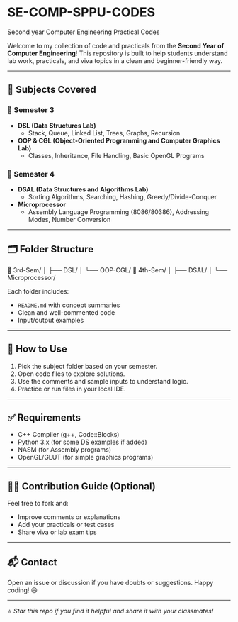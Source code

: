 # SE-COMP-SPPU-CODES
Second year Computer Engineering Practical Codes

Welcome to my collection of code and practicals from the **Second Year of Computer Engineering**! This repository is built to help students understand lab work, practicals, and viva topics in a clean and beginner-friendly way.

---

## 🧠 Subjects Covered

### 🔹 Semester 3
- **DSL (Data Structures Lab)**
  - Stack, Queue, Linked List, Trees, Graphs, Recursion
- **OOP & CGL (Object-Oriented Programming and Computer Graphics Lab)**
  - Classes, Inheritance, File Handling, Basic OpenGL Programs

### 🔹 Semester 4
- **DSAL (Data Structures and Algorithms Lab)**
  - Sorting Algorithms, Searching, Hashing, Greedy/Divide-Conquer
- **Microprocessor**
  - Assembly Language Programming (8086/80386), Addressing Modes, Number Conversion

---

## 🗂️ Folder Structure
📁 3rd-Sem/
│ ├── DSL/
│ └── OOP-CGL/
📁 4th-Sem/
│ ├── DSAL/
│ └── Microprocessor/

Each folder includes:
- `README.md` with concept summaries
- Clean and well-commented code
- Input/output examples

---

## 🚀 How to Use

1. Pick the subject folder based on your semester.
2. Open code files to explore solutions.
3. Use the comments and sample inputs to understand logic.
4. Practice or run files in your local IDE.

---

## ✅ Requirements

- C++ Compiler (g++, Code::Blocks)
- Python 3.x (for some DS examples if added)
- NASM (for Assembly programs)
- OpenGL/GLUT (for simple graphics programs)

---

## 🙋‍♂️ Contribution Guide (Optional)

Feel free to fork and:
- Improve comments or explanations
- Add your practicals or test cases
- Share viva or lab exam tips

---

## 📬 Contact

Open an issue or discussion if you have doubts or suggestions. Happy coding! 😄

---

⭐ *Star this repo if you find it helpful and share it with your classmates!*
